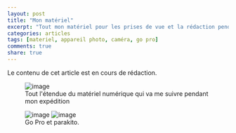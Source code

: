 ```yaml
---
layout: post
title: "Mon matériel"
excerpt: "Tout mon matériel pour les prises de vue et la rédaction pendant le voyage."
categories: articles
tags: [materiel, appareil photo, caméra, go pro]
comments: true
share: true
---
```


Le contenu de cet article est en cours de rédaction.
<figure class="half">
	<img src="/images/go_pro.jpg" alt="image">
	<figcaption>Tout l'étendue du matériel numérique qui va me suivre pendant mon expédition</figcaption>
</figure>

<figure class="half">
	<img src="/images/go_pro.jpg" alt="image">
	<img src="/images/parakito.jpg" alt="image">
	<figcaption>Go Pro et parakito.</figcaption>
</figure>
